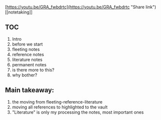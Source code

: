 [https://youtu.be/GRA_fwbdrtc](https://youtu.be/GRA_fwbdrtc "Share link") [[notetaking]] 

## TOC
1. Intro
2. before we start
3. fleeting notes
4. reference notes
5. literature notes
6. permanent notes
7. is there more to this?
8. why bother?

## Main takeaway:

1. the moving from fleeting-reference-literature
2. moving all references to highlighted to the vault
3. "Literature" is only my processing the notes, most important ones
